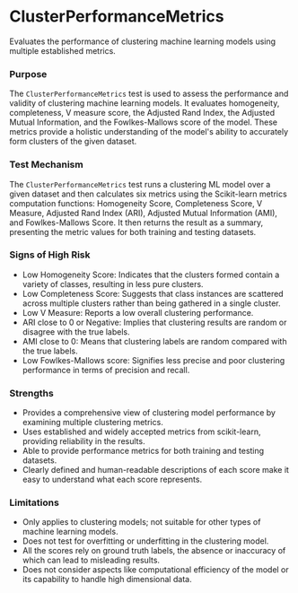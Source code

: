 # ClusterPerformanceMetrics

Evaluates the performance of clustering machine learning models using multiple established metrics.

### Purpose

The `ClusterPerformanceMetrics` test is used to assess the performance and validity of clustering machine learning
models. It evaluates homogeneity, completeness, V measure score, the Adjusted Rand Index, the Adjusted Mutual
Information, and the Fowlkes-Mallows score of the model. These metrics provide a holistic understanding of the
model's ability to accurately form clusters of the given dataset.

### Test Mechanism

The `ClusterPerformanceMetrics` test runs a clustering ML model over a given dataset and then calculates six
metrics using the Scikit-learn metrics computation functions: Homogeneity Score, Completeness Score, V Measure,
Adjusted Rand Index (ARI), Adjusted Mutual Information (AMI), and Fowlkes-Mallows Score. It then returns the result
as a summary, presenting the metric values for both training and testing datasets.

### Signs of High Risk

- Low Homogeneity Score: Indicates that the clusters formed contain a variety of classes, resulting in less pure
clusters.
- Low Completeness Score: Suggests that class instances are scattered across multiple clusters rather than being
gathered in a single cluster.
- Low V Measure: Reports a low overall clustering performance.
- ARI close to 0 or Negative: Implies that clustering results are random or disagree with the true labels.
- AMI close to 0: Means that clustering labels are random compared with the true labels.
- Low Fowlkes-Mallows score: Signifies less precise and poor clustering performance in terms of precision and
recall.

### Strengths

- Provides a comprehensive view of clustering model performance by examining multiple clustering metrics.
- Uses established and widely accepted metrics from scikit-learn, providing reliability in the results.
- Able to provide performance metrics for both training and testing datasets.
- Clearly defined and human-readable descriptions of each score make it easy to understand what each score
represents.

### Limitations

- Only applies to clustering models; not suitable for other types of machine learning models.
- Does not test for overfitting or underfitting in the clustering model.
- All the scores rely on ground truth labels, the absence or inaccuracy of which can lead to misleading results.
- Does not consider aspects like computational efficiency of the model or its capability to handle high dimensional
data.